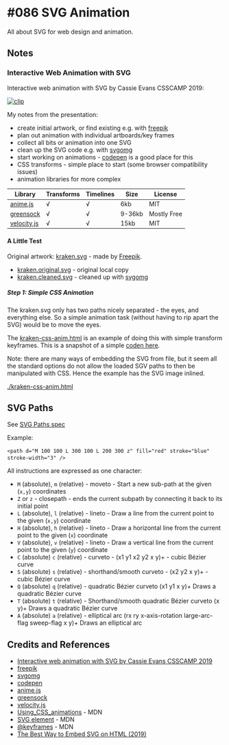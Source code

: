 # #086 SVG Animation

All about SVG for web design and animation.

## Notes

### Interactive Web Animation with SVG

Interactive web animation with SVG by Cassie Evans CSSCAMP 2019:

[![clip](https://img.youtube.com/vi/8p5SDI4TNDc/0.jpg)](https://www.youtube.com/watch?v=8p5SDI4TNDc)

My notes from the presentation:

* create initial artwork, or find existing e.g. with [freepik](https://www.freepik.com/)
* plan out animation with individual artboards/key frames
* collect all bits or animation into one SVG
* clean up the SVG code e.g. with [svgomg](https://jakearchibald.github.io/svgomg/)
* start working on animations - [codepen](https://codepen.io/) is a good place for this
* CSS transforms - simple place to start (some browser compatibility issues)
* animation libraries for more complex

| Library                               | Transforms | Timelines | Size   | License     |
|---------------------------------------|------------|-----------|--------|-------------|
| [anime.js](https://animejs.com/)      | √          | √         | 6kb    | MIT         |
| [greensock](https://greensock.com/)   | √          | √         | 9-36kb | Mostly Free |
| [velocity.js](http://velocityjs.org/) | √          | √         | 15kb   | MIT         |

#### A Little Test

Original artwork: [kraken.svg](https://www.freepik.com/free-icon/kraken_928781.htm#page=1&query=kraken&position=42) - made by [Freepik](https://www.flaticon.com/authors/freepik).

* [kraken.original.svg](./assets/kraken.original.svg) - original local copy
* [kraken.cleaned.svg](./assets/kraken.cleaned.svg) - cleaned up with [svgomg](https://jakearchibald.github.io/svgomg/)

##### Step 1: Simple CSS Animation

The kraken.svg only has two paths nicely separated - the eyes, and everything else.
So a simple animation task (without having to rip apart the SVG) would be to move the eyes.

The [kraken-css-anim.html](./kraken-css-anim.html) is an example of doing this with simple transform keyframes.
This is a snapshot of a simple [coden here](https://codepen.io/tardate/full/XWWVxzw).

Note: there are many ways of embedding the SVG from file, but it seem all the standard options do not allow the loaded SGV paths to then be manipulated with CSS.
Hence the example has the SVG image inlined.

[./kraken-css-anim.html](![kraken-css-anim](./assets/kraken-css-anim.png?raw=true))

## SVG Paths

See [SVG Paths spec](https://www.w3.org/TR/SVG/paths.html)

Example:

    <path d="M 100 100 L 300 100 L 200 300 z" fill="red" stroke="blue" stroke-width="3" />

All instructions are expressed as one character:

* `M` (absolute), `m` (relative) - moveto - Start a new sub-path at the given (`x,y`) coordinates
* `Z` or `z` - closepath - ends the current subpath by connecting it back to its initial point
* `L` (absolute), `l` (relative) - lineto - Draw a line from the current point to the given (`x,y`) coordinate
* `H` (absolute), `h` (relative) - lineto - Draw a horizontal line from the current point to the given (`x`) coordinate
* `V` (absolute), `v` (relative) - lineto - Draw a vertical line from the current point to the given (`y`) coordinate
* `C` (absolute) `c` (relative) - curveto - (x1 y1 x2 y2 x y)+ - cubic Bézier curve
* `S` (absolute) `s` (relative) - shorthand/smooth curveto - (x2 y2 x y)+ - cubic Bézier curve
* `Q` (absolute) `q` (relative) - quadratic Bézier curveto  (x1 y1 x y)+  Draws a quadratic Bézier curve
* `T` (absolute) `t` (relative) - Shorthand/smooth quadratic Bézier curveto (x y)+  Draws a quadratic Bézier curve
* `A` (absolute) `a` (relative) - elliptical arc  (rx ry x-axis-rotation large-arc-flag sweep-flag x y)+  Draws an elliptical arc

## Credits and References

* [Interactive web animation with SVG by Cassie Evans CSSCAMP 2019](https://youtu.be/8p5SDI4TNDc)
* [freepik](https://www.freepik.com/)
* [svgomg](https://jakearchibald.github.io/svgomg/)
* [codepen](https://codepen.io/)
* [anime.js](https://animejs.com/)
* [greensock](https://greensock.com/)
* [velocity.js](http://velocityjs.org/)
* [Using_CSS_animations](https://developer.mozilla.org/en-US/docs/Web/CSS/CSS_Animations/Using_CSS_animations) - MDN
* [SVG element](https://developer.mozilla.org/en-US/docs/Web/SVG/Element/svg) - MDN
* [@keyframes](https://developer.mozilla.org/en-US/docs/Web/CSS/@keyframes) - MDN
* [The Best Way to Embed SVG on HTML (2019)](https://vecta.io/blog/best-way-to-embed-svg)

